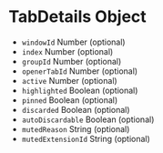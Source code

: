 # TabDetails Object

- `windowId` Number (optional)
- `index` Number (optional)
- `groupId` Number (optional)
- `openerTabId` Number (optional)
- `active` Number (optional)
- `highlighted` Boolean (optional)
- `pinned` Boolean (optional)
- `discarded` Boolean (optional)
- `autoDiscardable` Boolean (optional)
- `mutedReason` String (optional)
- `mutedExtensionId` String (optional)
